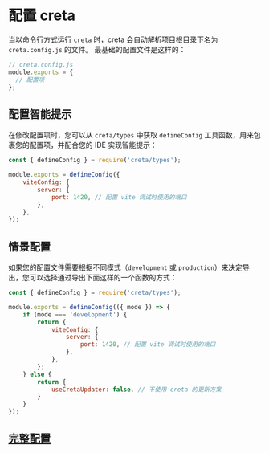 # 配置 creta

当以命令行方式运行 `creta` 时，creta 会自动解析项目根目录下名为 `creta.config.js` 的文件。
最基础的配置文件是这样的：

```js
// creta.config.js
module.exports = {
  // 配置项
};
```

## 配置智能提示
在修改配置项时，您可以从 `creta/types` 中获取 `defineConfig` 工具函数，用来包裹您的配置项，并配合您的 IDE 实现智能提示：

```js
const { defineConfig } = require('creta/types');

module.exports = defineConfig({
	viteConfig: {
		server: {
			port: 1420, // 配置 vite 调试时使用的端口
		},
	},
});
```

## 情景配置

如果您的配置文件需要根据不同模式（`development` 或 `production`）来决定导出，您可以选择通过导出下面这样的一个函数的方式：

```js
const { defineConfig } = require('creta/types');

module.exports = defineConfig(({ mode }) => {
	if (mode === 'development') {
		return {
			viteConfig: {
				server: {
					port: 1420, // 配置 vite 调试时使用的端口
				},
			},
		};
	} else {
		return {
			useCretaUpdater: false, // 不使用 creta 的更新方案
		}
	}
});
```

## [完整配置](/configs/all-configs.html)
